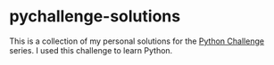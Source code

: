 # pychallenge-solutions

This is a collection of my personal solutions for the [Python Challenge](http://www.pythonchallenge.com/) series. I used this challenge to learn Python.
